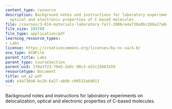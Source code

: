 ```yaml
---
content_type: resource
description: Background notes and instructions for laboratory experiments on delocalization,
  optical and electronic properties of C-based molecules.
file: /courses/3-014-materials-laboratory-fall-2006/e4a730a8bc286a27a8dbc06532a6d013_w4_a2.pdf
file_size: 193760
file_type: application/pdf
learning_resource_types:
- Labs
license: https://creativecommons.org/licenses/by-nc-sa/4.0/
ocw_type: OCWFile
parent_title: Labs
parent_type: CourseSection
parent_uid: 178a3f23-79e5-2e6c-90c3-e52c15603a59
resourcetype: Document
title: w4_a2.pdf
uid: e4a730a8-bc28-6a27-a8db-c06532a6d013
---
```

Background notes and instructions for laboratory experiments on delocalization, optical and electronic properties of C-based molecules.